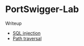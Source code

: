# PortSwigger-Lab

Writeup 
- [SQL injection](https://github.com/Fin-tan/PortSwigger-Lab/tree/main/SQL%20injection)
- [Path traversal](https://github.com/Fin-tan/PortSwigger-Lab/tree/main/Path%20traversal) 

